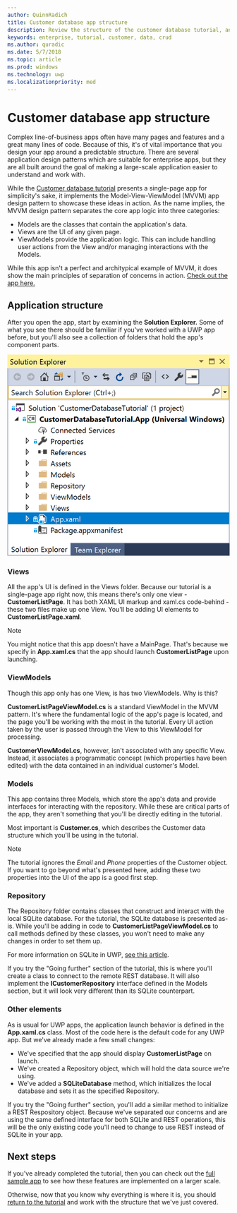 ```yaml
---
author: QuinnRadich
title: Customer database app structure
description: Review the structure of the customer database tutorial, and why it's constructed how it is.
keywords: enterprise, tutorial, customer, data, crud
ms.author: quradic
ms.date: 5/7/2018
ms.topic: article
ms.prod: windows
ms.technology: uwp
ms.localizationpriority: med
---
```


# Customer database app structure

Complex line-of-business apps often have many pages and features and a great many lines of code. Because of this, it's of vital importance that you design your app around a predictable structure. There are several application design patterns which are suitable for enterprise apps, but they are all built around the goal of making a large-scale application easier to understand and work with.

While the [Customer database tutorial](customer-database-tutorial.md) presents a single-page app for simplicity's sake, it implements the Model-View-ViewModel (MVVM) app design pattern to showcase these ideas in action. As the name implies, the MVVM design pattern separates the core app logic into three categories:

* Models are the classes that contain the application's data.
* Views are the UI of any given page.
* ViewModels provide the application logic. This can include handling user actions from the View and/or managing interactions with the Models.

While this app isn't a perfect and architypical example of MVVM, it does show the main principles of separation of concerns in action. [Check out the app here.](https://github.com/Microsoft/windows-tutorials-customer-database)

## Application structure

After you open the app, start by examining the **Solution Explorer.** Some of what you see there should be familiar if you've worked with a UWP app before, but you'll also see a collection of folders that hold the app's component parts.

![App starting point in the Solution Explorer](images/customer-database-tutorial/solution-explorer.png)

### Views

All the app's UI is defined in the Views folder. Because our tutorial is a single-page app right now, this means there's only one view - **CustomerListPage**. It has both XAML UI markup and xaml.cs code-behind - these two files make up one View. You'll be adding UI elements to **CustomerListPage.xaml**.

> [!NOTE]
> You might notice that this app doesn't have a MainPage. That's because we specify in **App.xaml.cs** that the app should launch **CustomerListPage** upon launching.

### ViewModels

Though this app only has one View, is has two ViewModels. Why is this?

**CustomerListPageViewModel.cs** is a standard ViewModel in the MVVM pattern. It's where the fundamental logic of the app's page is located, and the page you'll be working with the most in the tutorial. Every UI action taken by the user is passed through the View to this ViewModel for processing.

**CustomerViewModel.cs**, however, isn't associated with any specific View. Instead, it associates a programmatic concept (which properties have been edited) with the data contained in an individual customer's Model.

### Models

This app contains three Models, which store the app's data and provide interfaces for interacting with the repository. While these are critical parts of the app, they aren't something that you'll be directly editing in the tutorial.

Most important is **Customer.cs**, which describes the Customer data structure which you'll be using in the tutorial.

> [!NOTE]
> The tutorial ignores the *Email* and *Phone* properties of the Customer object. If you want to go beyond what's presented here, adding these two properties into the UI of the app is a good first step.

### Repository

The Repository folder contains classes that construct and interact with the local SQLite database. For the tutorial, the SQLite database is presented as-is. While you'll be adding in code to **CustomerListPageViewModel.cs** to call methods defined by these classes, you won't need to make any changes in order to set them up.

For more information on SQLite in UWP, [see this article](../data-access/sqlite-databases.md).

If you try the "Going further" section of the tutorial, this is where you'll create a class to connect to the remote REST database. It will also implement the **ICustomerRepository** interface defined in the Models section, but it will look very different than its SQLite counterpart.

### Other elements

As is usual for UWP apps, the application launch behavior is defined in the **App.xaml.cs** class. Most of the code here is the default code for any UWP app. But we've already made a few small changes:

* We've specified that the app should display **CustomerListPage** on launch.
* We've created a Repository object, which will hold the data source we're using.
* We've added a **SQLiteDatabase** method, which initializes the local database and sets it as the specified Repository.

If you try the "Going further" section, you'll add a similar method to initialize a REST Respository object. Because we've separated our concerns and are using the same defined interface for both SQLite and REST operations, this will be the only existing code you'll need to change to use REST instead of SQLite in your app.

## Next steps

If you've already completed the tutorial, then you can check out the [full sample app](https://github.com/Microsoft/Windows-appsample-customers-orders-database) to see how these features are implemented on a larger scale.

Otherwise, now that you know why everything is where it is, you should [return to the tutorial](customer-database-tutorial.md) and work with the structure that we've just covered.